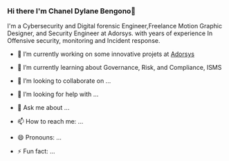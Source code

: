 ### Hi there I'm Chanel Dylane Bengono👋

I'm a Cybersecurity and Digital forensic Engineer,Freelance Motion Graphic Designer, and Security Engineer at Adorsys. with 
years of experience In Offensive security, monitoring and Incident response.

<!--
**Bengo-dev/Bengo-dev** is a ✨ _special_ ✨ repository because its `README.md` (this file) appears on your GitHub profile.

Here are some ideas to get you started: -->

- 🔭 I’m currently working on some innovative projets at <a href="https://adorsys.com" rel="nofollow"> Adorsys<a>

- 🌱 I’m currently learning about Governance, Risk, and Compliance, ISMS
- 👯 I’m looking to collaborate on ...
- 🤔 I’m looking for help with ...
- 💬 Ask me about ...
- 📫 How to reach me: ...
- 😄 Pronouns: ...
- ⚡ Fun fact: ...


